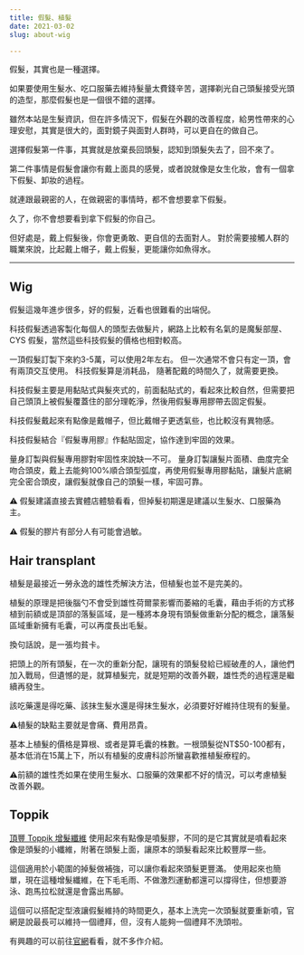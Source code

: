 ```yaml
---
title: 假髮、植髮
date: 2021-03-02
slug: about-wig

---
```

假髮，其實也是一種選擇。

如果要使用生髮水、吃口服藥去維持髮量太費錢辛苦，選擇剃光自己頭髮接受光頭的造型，那麼假髮也是一個很不錯的選擇。

雖然本站是生髮資訊，但在許多情況下，假髮在外觀的改善程度，給男性帶來的心理安慰，其實是很大的，面對鏡子與面對人群時，可以更自在的做自己。

選擇假髮第一件事，其實就是放棄長回頭髮，認知到頭髮失去了，回不來了。

第二件事情是假髮會讓你有戴上面具的感覺，或者說就像是女生化妝，會有一個拿下假髮、卸妝的過程。

就連跟最親密的人，在做親密的事情時，都不會想要拿下假髮。

久了，你不會想要看到拿下假髮的你自己。

但好處是，戴上假髮後，你會更勇敢、更自信的去面對人。 對於需要接觸人群的職業來說，比起戴上帽子，戴上假髮，更能讓你如魚得水。

***

## Wig

假髮這幾年進步很多，好的假髮，近看也很難看的出端倪。

科技假髮透過客製化每個人的頭型去做髮片，網路上比較有名氣的是魔髮部屋、CYS 假髮，當然這些科技假髮的價格也相對較高。

一頂假髮訂製下來約3-5萬，可以使用2年左右。 但一次通常不會只有定一頂，會有兩頂交互使用。 科技假髮算是消耗品， 隨著配戴的時間久了，就需要更換。

科技假髮主要是用黏貼式與髮夾式的，前面黏貼式的，看起來比較自然，但需要把自己頭頂上被假髮覆蓋住的部分理乾淨，然後用假髮專用膠帶去固定假髮。

科技假髮戴起來有點像是戴帽子，但比戴帽子更透氣些，也比較沒有異物感。

科技假髮結合『假髮專用膠』作黏貼固定，協作達到牢固的效果。

量身訂製與假髮專用膠對牢固性來說缺一不可。 量身訂製讓髮片面積、曲度完全吻合頭皮，戴上去能夠100%順合頭型弧度，再使用假髮專用膠黏貼，讓髮片底網完全密合頭皮，讓假髮就像自己的頭髮一樣，牢固可靠。

⚠️ 假髮建議直接去實體店體驗看看，但掉髮初期還是建議以生髮水、口服藥為主。

⚠️ 假髮的膠片有部分人有可能會過敏。

## Hair transplant

植髮是最接近一勞永逸的雄性禿解決方法，但植髮也並不是完美的。

植髮的原理是把後腦勺不會受到雄性荷爾蒙影響而萎縮的毛囊，藉由手術的方式移植到前額或是頂部的落髮區域，是一種將本身現有頭髮做重新分配的概念，讓落髮區域重新擁有毛囊，可以再度長出毛髮。

換句話說，是一張均貧卡。　

把頭上的所有頭髮，在一次的重新分配，讓現有的頭髮發給已經破產的人，讓他們加入戰局，但遺憾的是，就算植髮完，就是短期的改善外觀，雄性禿的過程還是繼續再發生。

該吃藥還是得吃藥、該抹生髮水還是得抹生髮水，必須要好好維持住現有的髮量。

⚠️植髮的缺點主要就是會痛、費用昂貴。

基本上植髮的價格是算根、或者是算毛囊的株數。一根頭髮從NT$50-100都有，基本低消在15萬上下，所以有植髮的皮膚科診所蠻喜歡推植髮療程的。　

⚠️前額的雄性禿如果在使用生髮水、口服藥的效果都不好的情況，可以考慮植髮改善外觀。

## Toppik

[頂豐 Toppik 增髮纖維](https://product.mchannles.com/2nh4_) 使用起來有點像是噴髮膠，不同的是它其實就是噴看起來像是頭髮的小纖維，附著在頭髮上面，讓原本的頭髮看起來比較豐厚一些。

這個適用於小範圍的掉髮做補強，可以讓你看起來頭髮更豐滿。 使用起來也簡單，現在這種增髮纖維，在下毛毛雨、不做激烈運動都還可以撐得住，但想要游泳、跑馬拉松就還是會露出馬腳。

這個可以搭配定型液讓假髮維持的時間更久，基本上洗完一次頭髮就要重新噴，官網是說最長可以維持一個禮拜，但，沒有人能夠一個禮拜不洗頭啦。

有興趣的可以前往[官網](https://greenmall.info/2nh4_)看看，就不多作介紹。